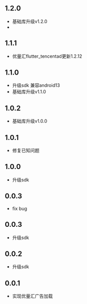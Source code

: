 ## 1.2.0

* 基础库升级v1.2.0
* 
## 1.1.1

* 优量汇flutter_tencentad更新1.2.12

## 1.1.0

* 升级sdk 兼容android13
* 基础库升级v1.1.0

## 1.0.2

* 基础库升级v1.0.0

## 1.0.1

* 修复已知问题

## 1.0.0

* 升级sdk

## 0.0.3

* fix bug

## 0.0.3

* 升级sdk

## 0.0.2

* 升级sdk

## 0.0.1

* 实现优量汇广告加载
